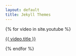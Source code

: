 ```yaml
---
layout: default
title: Jekyll Themes
---
```


{% for video in site.youtube %}

<a href="{{ video.url }}">{{ video.title }}</a>


{% endfor %}  

